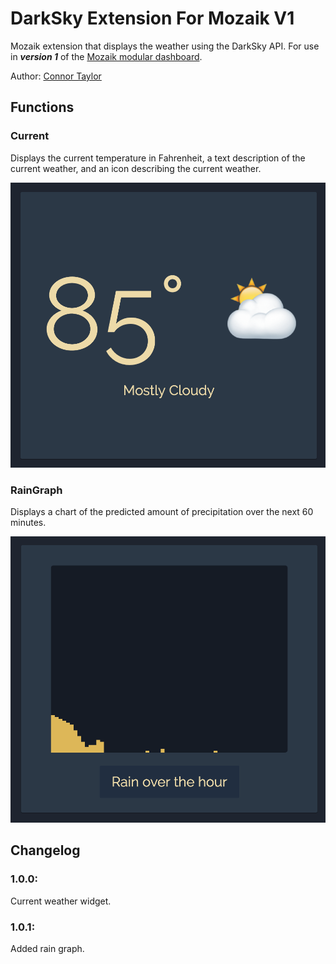 # DarkSky Extension For Mozaik V1 ###

Mozaik extension that displays the weather using the DarkSky API. For use in **_version 1_** of the [Mozaik modular dashboard](
http://mozaik.rocks). 

Author: [Connor Taylor](https://github.com/connorrt)

## Functions

### Current

Displays the current temperature in Fahrenheit, a text description of the current weather,
 and an icon describing the current weather.
 
![Current](https://raw.githubusercontent.com/connorrt/mozaik-ext-darksky/master/preview/current.png)
 
### RainGraph

Displays a chart of the predicted amount of precipitation over the next 60 minutes.

![rainChart](https://raw.githubusercontent.com/connorrt/mozaik-ext-darksky/master/preview/rainChart.png)
 
## Changelog

### 1.0.0:

Current weather widget.

### 1.0.1:

Added rain graph.
